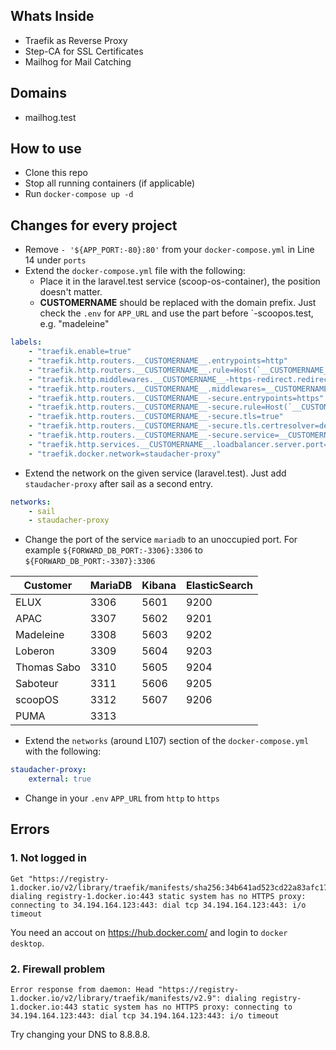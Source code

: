 ## Whats Inside 
- Traefik as Reverse Proxy
- Step-CA for SSL Certificates
- Mailhog for Mail Catching

## Domains

- mailhog.test

## How to use

- Clone this repo 
- Stop all running containers (if applicable)
- Run `docker-compose up -d`

## Changes for every project

- Remove `- '${APP_PORT:-80}:80'` from your `docker-compose.yml` in Line 14 under `ports`
- Extend the `docker-compose.yml` file with the following:
  - Place it in the laravel.test service (scoop-os-container), the position doesn't matter.
  - __CUSTOMERNAME__ should be replaced with the domain prefix. Just check the `.env` for `APP_URL` and use the part
    before `-scoopos.test, e.g. "madeleine"

```yml
labels:
    - "traefik.enable=true"
    - "traefik.http.routers.__CUSTOMERNAME__.entrypoints=http"
    - "traefik.http.routers.__CUSTOMERNAME__.rule=Host(`__CUSTOMERNAME__-scoopos.test`)"
    - "traefik.http.middlewares.__CUSTOMERNAME__-https-redirect.redirectscheme.scheme=https"
    - "traefik.http.routers.__CUSTOMERNAME__.middlewares=__CUSTOMERNAME__-https-redirect"
    - "traefik.http.routers.__CUSTOMERNAME__-secure.entrypoints=https"
    - "traefik.http.routers.__CUSTOMERNAME__-secure.rule=Host(`__CUSTOMERNAME__-scoopos.test`)"
    - "traefik.http.routers.__CUSTOMERNAME__-secure.tls=true"
    - "traefik.http.routers.__CUSTOMERNAME__-secure.tls.certresolver=default"
    - "traefik.http.routers.__CUSTOMERNAME__-secure.service=__CUSTOMERNAME__"
    - "traefik.http.services.__CUSTOMERNAME__.loadbalancer.server.port=80"
    - "traefik.docker.network=staudacher-proxy"
```

- Extend the network on the given service (laravel.test). Just add `staudacher-proxy` after sail as a
  second entry.
```yml 
networks:
    - sail
    - staudacher-proxy
```

- Change the port of the service `mariadb` to an unoccupied port. For example `${FORWARD_DB_PORT:-3306}:3306` to `${FORWARD_DB_PORT:-3307}:3306`

| Customer    | MariaDB | Kibana | ElasticSearch |
|-------------|---------|:-------|:--------------|
| ELUX        | 3306    | 5601   | 9200          |
| APAC        | 3307    | 5602   | 9201          |
| Madeleine   | 3308    | 5603   | 9202          |
| Loberon     | 3309    | 5604   | 9203          |
| Thomas Sabo | 3310    | 5605   | 9204          |
| Saboteur    | 3311    | 5606   | 9205          |
| scoopOS     | 3312    | 5607   | 9206          |
| PUMA        | 3313    |        |               |

- Extend the `networks` (around L107) section of the `docker-compose.yml` with the following:

```yml
staudacher-proxy:
    external: true
```

- Change in your `.env` `APP_URL` from `http` to `https`

## Errors

### 1. Not logged in
```
Get "https://registry-1.docker.io/v2/library/traefik/manifests/sha256:34b641ad523cd22a83afc174a6b013686be7abc8684c6ebfa4618b8bcaa7e831": dialing registry-1.docker.io:443 static system has no HTTPS proxy: connecting to 34.194.164.123:443: dial tcp 34.194.164.123:443: i/o timeout
```
You need an accout on https://hub.docker.com/ and login to `docker desktop`.

### 2. Firewall problem
```
Error response from daemon: Head "https://registry-1.docker.io/v2/library/traefik/manifests/v2.9": dialing registry-1.docker.io:443 static system has no HTTPS proxy: connecting to 34.194.164.123:443: dial tcp 34.194.164.123:443: i/o timeout
```
Try changing your DNS to 8.8.8.8.
